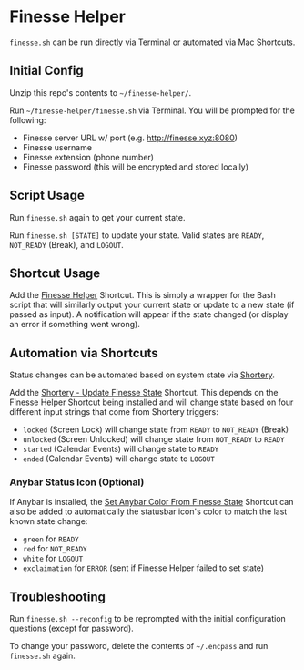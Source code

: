 # Finesse Helper

`finesse.sh` can be run directly via Terminal or automated via Mac Shortcuts.

## Initial Config

Unzip this repo's contents to `~/finesse-helper/`.

Run `~/finesse-helper/finesse.sh` via Terminal. You will be prompted for the following:

- Finesse server URL w/ port (e.g. http://finesse.xyz:8080)
- Finesse username
- Finesse extension (phone number)
- Finesse password (this will be encrypted and stored locally)

## Script Usage

Run `finesse.sh` again to get your current state.

Run `finesse.sh [STATE]` to update your state. Valid states are `READY`, `NOT_READY` (Break), and `LOGOUT`.

## Shortcut Usage

Add the [Finesse Helper](https://www.icloud.com/shortcuts/d78afd1eda174489899b1e24699bb578) Shortcut. This is simply a wrapper for the Bash script that will similarly output your current state or update to a new state (if passed as input). A notification will appear if the state changed (or display an error if something went wrong).

## Automation via Shortcuts

Status changes can be automated based on system state via [Shortery](https://apps.apple.com/us/app/shortery/id1594183810).

Add the [Shortery - Update Finesse State](https://www.icloud.com/shortcuts/bbd28d916b45422f8ae6366bbe160692) Shortcut. This depends on the Finesse Helper Shortcut being installed and will change state based on four different input strings that come from Shortery triggers:

- `locked` (Screen Lock) will change state from `READY` to `NOT_READY` (Break)
- `unlocked` (Screen Unlocked) will change state from `NOT_READY` to `READY`
- `started` (Calendar Events) will change state to `READY`
- `ended` (Calendar Events) will change state to `LOGOUT`

### Anybar Status Icon (Optional)

If Anybar is installed, the [Set Anybar Color From Finesse State](https://www.icloud.com/shortcuts/ec0d0626ebef428b935ebc03b9c6120d) Shortcut can also be added to automatically the statusbar icon's color to match the last known state change:

- `green` for `READY`
- `red` for `NOT_READY`
- `white` for `LOGOUT`
- `exclaimation` for `ERROR` (sent if Finesse Helper failed to set state)

## Troubleshooting

Run `finesse.sh --reconfig` to be reprompted with the initial configuration questions (except for password).

To change your password, delete the contents of `~/.encpass` and run `finesse.sh` again.